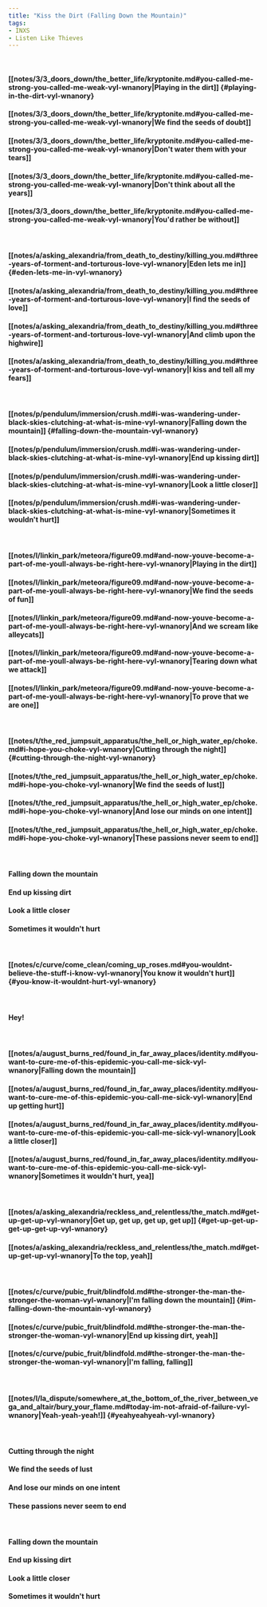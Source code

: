 ```yaml
---
title: "Kiss the Dirt (Falling Down the Mountain)"
tags:
- INXS
- Listen Like Thieves
---
```

&nbsp;
#### [[notes/3/3_doors_down/the_better_life/kryptonite.md#you-called-me-strong-you-called-me-weak-vyl-wnanory|Playing in the dirt]] {#playing-in-the-dirt-vyl-wnanory}
#### [[notes/3/3_doors_down/the_better_life/kryptonite.md#you-called-me-strong-you-called-me-weak-vyl-wnanory|We find the seeds of doubt]]
#### [[notes/3/3_doors_down/the_better_life/kryptonite.md#you-called-me-strong-you-called-me-weak-vyl-wnanory|Don't water them with your tears]]
#### [[notes/3/3_doors_down/the_better_life/kryptonite.md#you-called-me-strong-you-called-me-weak-vyl-wnanory|Don't think about all the years]]
#### [[notes/3/3_doors_down/the_better_life/kryptonite.md#you-called-me-strong-you-called-me-weak-vyl-wnanory|You'd rather be without]]
&nbsp;
#### [[notes/a/asking_alexandria/from_death_to_destiny/killing_you.md#three-years-of-torment-and-torturous-love-vyl-wnanory|Eden lets me in]] {#eden-lets-me-in-vyl-wnanory}
#### [[notes/a/asking_alexandria/from_death_to_destiny/killing_you.md#three-years-of-torment-and-torturous-love-vyl-wnanory|I find the seeds of love]]
#### [[notes/a/asking_alexandria/from_death_to_destiny/killing_you.md#three-years-of-torment-and-torturous-love-vyl-wnanory|And climb upon the highwire]]
#### [[notes/a/asking_alexandria/from_death_to_destiny/killing_you.md#three-years-of-torment-and-torturous-love-vyl-wnanory|I kiss and tell all my fears]]
&nbsp;
#### [[notes/p/pendulum/immersion/crush.md#i-was-wandering-under-black-skies-clutching-at-what-is-mine-vyl-wnanory|Falling down the mountain]] {#falling-down-the-mountain-vyl-wnanory}
#### [[notes/p/pendulum/immersion/crush.md#i-was-wandering-under-black-skies-clutching-at-what-is-mine-vyl-wnanory|End up kissing dirt]]
#### [[notes/p/pendulum/immersion/crush.md#i-was-wandering-under-black-skies-clutching-at-what-is-mine-vyl-wnanory|Look a little closer]]
#### [[notes/p/pendulum/immersion/crush.md#i-was-wandering-under-black-skies-clutching-at-what-is-mine-vyl-wnanory|Sometimes it wouldn't hurt]]
&nbsp;
#### [[notes/l/linkin_park/meteora/figure09.md#and-now-youve-become-a-part-of-me-youll-always-be-right-here-vyl-wnanory|Playing in the dirt]]
#### [[notes/l/linkin_park/meteora/figure09.md#and-now-youve-become-a-part-of-me-youll-always-be-right-here-vyl-wnanory|We find the seeds of fun]]
#### [[notes/l/linkin_park/meteora/figure09.md#and-now-youve-become-a-part-of-me-youll-always-be-right-here-vyl-wnanory|And we scream like alleycats]]
#### [[notes/l/linkin_park/meteora/figure09.md#and-now-youve-become-a-part-of-me-youll-always-be-right-here-vyl-wnanory|Tearing down what we attack]]
#### [[notes/l/linkin_park/meteora/figure09.md#and-now-youve-become-a-part-of-me-youll-always-be-right-here-vyl-wnanory|To prove that we are one]]
&nbsp;
#### [[notes/t/the_red_jumpsuit_apparatus/the_hell_or_high_water_ep/choke.md#i-hope-you-choke-vyl-wnanory|Cutting through the night]] {#cutting-through-the-night-vyl-wnanory}
#### [[notes/t/the_red_jumpsuit_apparatus/the_hell_or_high_water_ep/choke.md#i-hope-you-choke-vyl-wnanory|We find the seeds of lust]]
#### [[notes/t/the_red_jumpsuit_apparatus/the_hell_or_high_water_ep/choke.md#i-hope-you-choke-vyl-wnanory|And lose our minds on one intent]]
#### [[notes/t/the_red_jumpsuit_apparatus/the_hell_or_high_water_ep/choke.md#i-hope-you-choke-vyl-wnanory|These passions never seem to end]]
&nbsp;
#### Falling down the mountain
#### End up kissing dirt
#### Look a little closer
#### Sometimes it wouldn't hurt
&nbsp;
#### [[notes/c/curve/come_clean/coming_up_roses.md#you-wouldnt-believe-the-stuff-i-know-vyl-wnanory|You know it wouldn't hurt]] {#you-know-it-wouldnt-hurt-vyl-wnanory}
&nbsp;
#### Hey!
&nbsp;
#### [[notes/a/august_burns_red/found_in_far_away_places/identity.md#you-want-to-cure-me-of-this-epidemic-you-call-me-sick-vyl-wnanory|Falling down the mountain]]
#### [[notes/a/august_burns_red/found_in_far_away_places/identity.md#you-want-to-cure-me-of-this-epidemic-you-call-me-sick-vyl-wnanory|End up getting hurt]]
#### [[notes/a/august_burns_red/found_in_far_away_places/identity.md#you-want-to-cure-me-of-this-epidemic-you-call-me-sick-vyl-wnanory|Look a little closer]]
#### [[notes/a/august_burns_red/found_in_far_away_places/identity.md#you-want-to-cure-me-of-this-epidemic-you-call-me-sick-vyl-wnanory|Sometimes it wouldn't hurt, yea]]
&nbsp;
#### [[notes/a/asking_alexandria/reckless_and_relentless/the_match.md#get-up-get-up-vyl-wnanory|Get up, get up, get up, get up]] {#get-up-get-up-get-up-get-up-vyl-wnanory}
#### [[notes/a/asking_alexandria/reckless_and_relentless/the_match.md#get-up-get-up-vyl-wnanory|To the top, yeah]]
&nbsp;
#### [[notes/c/curve/pubic_fruit/blindfold.md#the-stronger-the-man-the-stronger-the-woman-vyl-wnanory|I'm falling down the mountain]] {#im-falling-down-the-mountain-vyl-wnanory}
#### [[notes/c/curve/pubic_fruit/blindfold.md#the-stronger-the-man-the-stronger-the-woman-vyl-wnanory|End up kissing dirt, yeah]]
#### [[notes/c/curve/pubic_fruit/blindfold.md#the-stronger-the-man-the-stronger-the-woman-vyl-wnanory|I'm falling, falling]]
&nbsp;
#### [[notes/l/la_dispute/somewhere_at_the_bottom_of_the_river_between_vega_and_altair/bury_your_flame.md#today-im-not-afraid-of-failure-vyl-wnanory|Yeah-yeah-yeah!]] {#yeahyeahyeah-vyl-wnanory}
&nbsp;
#### Cutting through the night
#### We find the seeds of lust
#### And lose our minds on one intent
#### These passions never seem to end
&nbsp;
#### Falling down the mountain
#### End up kissing dirt
#### Look a little closer
#### Sometimes it wouldn't hurt
